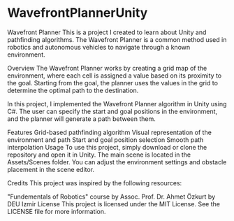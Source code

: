 # WavefrontPlannerUnity
Wavefront Planner
This is a project I created to learn about Unity and pathfinding algorithms. The Wavefront Planner is a common method used in robotics and autonomous vehicles to navigate through a known environment.

Overview
The Wavefront Planner works by creating a grid map of the environment, where each cell is assigned a value based on its proximity to the goal. Starting from the goal, the planner uses the values in the grid to determine the optimal path to the destination.

In this project, I implemented the Wavefront Planner algorithm in Unity using C#. The user can specify the start and goal positions in the environment, and the planner will generate a path between them.

Features
Grid-based pathfinding algorithm
Visual representation of the environment and path
Start and goal position selection
Smooth path interpolation
Usage
To use this project, simply download or clone the repository and open it in Unity. The main scene is located in the Assets/Scenes folder. You can adjust the environment settings and obstacle placement in the scene editor.

Credits
This project was inspired by the following resources:

"Fundementals of Robotics" course by Assoc. Prof. Dr. Ahmet Özkurt by DEU Izmir
License
This project is licensed under the MIT License. See the LICENSE file for more information.
